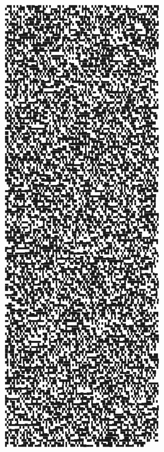 ▞▜▝▝▟▆▝▉▛▇▛▐▞▝▃▃▜▝▃▟▜▛▝▐▟▄▝▞▞▛▝▆▝▛▟▞▃▙▃▃▝▞▝▜▜▞▜▃▜▞▟▝▝▄▝▃▜▜▜▄▃▙▜▜▝▛▟▃▟▊▝▐▝▇▝▞▃▝▝▇▞▝▃▄▜▞▟▚▃▄▞▞▟▉▃▝▟▞▜▝▃▆▟▜▟▐▟▊▃▙▜▟▃▚▝▝▝▉▛▇▝▐▜▛▟▜▜▄▟▛▟▝▛▇▜▟▟▄▞▄▝▞▟▅▟▐▝▟▟▉▟▛▃▚▟▚▃▆▝▅▟▚▝█▟▜▟▞▞▝▟▚▜▚▟▚▜▛▃▙▞▝▝█▟▛▟▟▝▃▜▟▜▚▝▅▝▇▟▊▜▛▛▐▜▟▝▐▃▃▝▆▞▟▞▛▝▇▞▅▜▝▜▝▞▄▟▊▃▃▝█▟▞▃▜▜▜▞▄▟▆▜▟▃▚▝▛▝▜▟▟▝▃▝▃▟▉▛▇▃▚▃▃▜▟▟▃▝▝▝█▃▆▟▚▃▃▛▐▟▚▜▅▟▄▟▜▜▜▜▚▜▝▟▊▛▇▛▐▛▇▃▅▜▃▞▆▞▜▝▃▟▄▝▄▝▇▝▊▝█▟▊▃▛▛▇▞▛▟▟▝▉▜▄▝▟▟▇▟█▜▛▞▃▟▝▃▚▝▚▃▝▝▞▟▆▜▟▟▃▝▃▃▅▃▜▜▙▟▚▜▛▟█▞▆▜▚▃▞▝▃▟█▟▇▃▚▟▟▛▐▞▟▜▝▛▐▞▆▜▃▞▞▛▇▟▛▜▄▜▙▃▙▃▝▞▅▜▜▝▞▟▞▜▚▜▞▝▃▜▚▃▚▝▃▃▃▃▚▝▝▝▇▝▜▝▇▝▛▟▟▟█▞▚▝▟▟▃▝▉▃▃▝▐▝▜▞▟▃▄▟▜▟█▃▚▜▃▜▝▜▜▝▅▝▝▝▜▃▆▞▛▜▛▟▉▜▟▃▃▃▝▃▆▜▝▟▟▞▅▟▊▝▛▝▅▛▇▃▅▟▝▜▞▞▃▝▟▜▛▝▇▃▝▟█▟▉▟▅▜▜▞▅▞▚▝▅▟▛▜▅▝▉▜▛▞▟▝▞▟▄▞▙▝▜▜▙▞▛▟█▜▃▝▅▞▟▜▚▝▅▞▅▟▐▞▜▟▛▃▟▞▅▟▞▜▞▜▚▃▄▝▄▝▇▝▛▝▜▟▞▝▛▞▞▞▙▜▚▃▟▟▊▝▜▝▊▞▆▞▚▃▜▟▊▝▇▝▇▝▐▜▜▜▚▞▝▝▟▟▟▟▅▜▜▝▐▟▇▞▅▃▟▝▅▟▄▝▚▜▟▟▄▞▃▞▄▃▚▃▃▝▄▝▚▝▉▝▆▟▐▃▛▜▅▃▃▝▞▟▚▝▇▝▐▝▄▜▙▃▅▜▛▝▚▃▅▃▝▝▜▝▇▝▚▟▊▜▚▝▐▝▊▃▝▜▞▃▄▟▐▝▝▞▜▝▉▝▅▛▐▞▄▟▊▃▃▃▅▃▛▟█▝▅▝▞▟▐▞▃▝▊▝▇▟▄▟▃▟▞▞▙▃▅▜▙▝▜▃▜▞▟▛▐▝▟▝▟▜▝▝▞▃▝▟▜▟▚▟▜▟▞▜▝▞▚▃▄▝▞▝▆▞▟▞▞▟▛▃▚▜▟▃▚▝▃▝▚▝▃▃▛▃▃▟▜▟▉▞▟▃▛▃▆▞▝▜▅▞▄▝▝▞▄▞▟▃▄▞▄▟▝▟▉▛▐▝▚▝▊▝▞▞▄▝▅▟▃▟▉▝▄▞▝▟▉▃▜▃▜▜▞▝▇▃▜▜▜▝▃▟▛▃▛▃▞▃▚▟█▞▛▃▆▟█▃▟▟▟▞▞▟▞▟▚▟▜▟▃▜▅▝▅▞▝▟▛▞▞▟▚▃▆▃▜▜▙▟▊▜▟▞▛▟▊▜▞▜▙▞▟▞▙▃▙▜▃▜▙▃▟▟▟▛▐▜▅▝▐▝▉▟▄▞▄▝▇▜▜▜▃▟▜▜▞▞▝▟▃▝▅▟▜▃▄▝▟▟▊▝▊▝▜▞▄▜▟▃▞▞▛▜▅▃▞▝▊▜▝▞▞▝▟▟▅▟▄▝▅▝▜▞▟▜▜▟▅▝▝▟▛▝▞▝▇▟▅▟▉▞▆▟▇▝▆▃▃▃▃▛▐▝▟▞▝▜▃▜▅▞▄▜▃▞▞▃▛▃▃▜▞▃▜▞▃▝█▃▆▜▜▜▄▃▆▝▆▞▛▃▟▞▆▞▄▟▛▟▟▝▛▃▝▞▙▞▟▟▅▃▝▜▜▟▄▞▅▃▚▞▝▞▙▝▃▃▙▜▚▝▇▝▊▞▞▟▆▛▐▃▞▝▚▞▞▝▅▟█▟▆▟▟▝▉▜▄▃▜▃▞▞▙▜▝▝▛▟▛▜▜▝▉▞▛▜▟▜▞▞▚▃▞▜▞▝▚▜▄▟▟▞▄▜▝▝▚▟▟▟█▟▟▝▛▛▇▃▜▝▉▜▝▟▟▜▅▟▚▜▅▟▊▞▚▜▄▝▛▞▞▝▛▞▞▟▊▝▚▃▅▟▊▝▇▟█▝▐▝▐▜▙▜▚▟▜▜▜▜▅▞▝▃▄▝▊▞▚▝▆▞▅▞▄▞▚▟▉▝▉▞▙▞▄▜▛▜▚▝▜▝▟▟▊▟▐▜▚▟▟▜▝▜▃▞▙▟▝▝▆▟▜▟▃▝▞▝█▝█▛▇▟▉▟▉▟▉▃▚▃▞▜▅▜▜▝▟▞▚▃▛▛▇▟▊▞▄▝▚▜▙▝▊▞▄▝▚▝▟▟▃▟▆▜▜▞▟▝▊▝▚▝▚▜▚▟▉▟▃▞▝▟▟▟▃▃▆▝▄▜▞▟▅▟▜▟▃▞▄▛▇▞▆▝▜▟▝▟▜▛▇▟▟▞▞▝▊▟▐▝▄▜▞▞▛▝▟▞▆▟▆▃▜▞▃▟▐▞▅▃▚▟▆▝▜▟▉▝▟▟▉▝▚▞▞▜▅▜▙▝▜▞▅▟▛▜▙▟▄▃▝▛▇▞▃▞▞▜▃▃▚▝▞▟▚▜▟▞▄▞▅▝▐▃▜▟▄▝▚▜▜▃▚▟▆▝▜▝▚▜▞▃▙▝▆▟█▟▞▜▚▟▅▜▞▝▉▃▟▝▃▜▃▝▄▜▃▝▛▃▛▜▞▃▙▞▟▃▜▝▛▟▄▟▊▝▄▜▅▟▆▃▞▃▃▟▆▃▝▝▛▝▄▟█▟▝▞▝▟▇▃▞▞▜▜▄▝▄▃▅▞▞▟▟▜▃▟█▃▆▃▄▟▞▜▞▞▟▜▞▟▇▞▚▝▉▝▊▃▙▟▞▜▃▃▞▞▄▞▝▟▐▝▞▛▐▟▇▜▅▜▙▃▛▝▟▟▆▝▃▛▇▜▟▃▃▜▃▞▅▟▉▟▝▝▞▟▜▃▃▃▙▞▛▟▝▃▛▞▅▞▄▝▚▜▃▟▅▜▃▝▛▜▜▞▝▟█▟▄▜▅▟▞▟▅▝▟▜▅▝▚▝▊▟▃▞▛▜▙▜▜▞▅▝▊▟▚▝▇▟▛▜▟▜▝▟▟▃▟▃▆▝▉▃▟▃▟▝▜▝▐▟▅▝▅▝▞▟▉▞▚▞▄▜▙▃▃▞▛▃▛▞▝▃▞▃▅▞▟▟▇▃▟▛▇▝▄▜▝▜▟▛▇▞▛▜▞▝▄▞▚▟▊▟▝▜▛▃▝▟▝▜▅▞▝▟▇▞▃▝▟▜▃▟▚▞▝▛▐▟▚▝▇▃▆▞▃▝▄▟▃▝▛▟▅▞▃▛▇▝▇▟▃▝▅▝▟▞▃▞▙▃▛▟▊▝▟▟█▜▛▜▞▝▃▞▞▃▃▝▅▝▝▜▚▟▐▛▇▝█▝▚▟▛▝▉▜▙▜▟▞▄▛▇▃▞▃▄▜▚▃▜▜▃▜▙▞▞▜▚▞▙▞▃▃▜▝▝▃▟▝▆▝▛▞▜▟▟▝▐▞▞▝▇▞▅▜▞▃▅▞▚▜▝▝█▝▄▞▃▟▇▝▉▞▅▟▜▟▊▞▃▟▐▛▇▝▉▝▐▟▞▝▆▝▐▟▜▞▚▜▅▞▃▝█▃▙▝▅▝▉▟▊▟▜▃▝▝▊▜▚▟▟▟▚▟▉▜▚▞▞▃▜▟▉▃▆▞▞▝▄▝▊▞▝▃▝▃▄▞▅▜▛▝▉▜▛▜▚▝▃▟▊▃▃▞▞▝▛▜▙▟▜▃▄▟▛▞▞▝▐▟▜▝▛▃▄▟▐▃▆▃▄▞▜▞▃▝▄▃▚▝▛▜▛▜▜▝▞▜▟▟▛▜▄▃▆▜▃▃▙▞▚▜▜▟▇▟▉▜▟▞▄▝▆▞▞▝▛▝▛▝▚▝▃▟▊▞▃▝▚▃▛▞▚▞▅▟▝▃▚▃▛▃▃▃▄▟▉▟▟▝▛▛▐▜▜▝▇▜▅▃▄▃▆▞▄▝▅▜▜▟▐▝▛▝▞▝▛▛▐▞▝▞▝▃▙▟█▜▛▝▊▜▟▝▛▝▊▞▙▛▐▃▙▃▟▃▚▃▆▝▆▝▅▟▆▃▄▃▙▝▞▟▟▞▜▜▚▟▆▃▚▝▝▞▜▞▟▟▄▃▙▞▛▃▟▟█▝▄▃▞▝▅▜▅▜▞▟▄▟▛▝▛▝█▜▛▜▚▃▃▞▙▞▛▃▆▟▝▞▆▝▛▝▆▜▃▜▃▟▟▜▙▞▞▝▆▃▙▃▆▃▛▜▃▛▇▞▃▛▐▞▆▃▙▞▟▜▃▞▆▟▊▜▝▜▄▟▃▝▛▞▆▞▄▝▐▝▃▝▆▞▜▜▃▜▙▝▊▃▞▟▛▟▄▝▜▟▚▃▜▝█▜▟▝▐▃▄▃▚▃▟▛▐▝▉▜▟▞▙▟▐▝▄▞▚▟▃▝▞▞▅▞▄▝▉▞▟▜▛▞▛▝▐▝▄▃▟▛▇▃▜▞▙▝▛▃▚▃▝▜▄▞▟▞▅▜▃▟▜▛▇▝▐▝▛▟▄▟▝▜▛▞▛▟▉▜▟▜▝▝▆▃▚▟▝▜▛▜▜▟▝▝▜▟▉▜▙▝▉▜▄▝▊▃▆▞▅▜▅▝▞▟▅▝▆▟▝▞▙▜▅▝▜▜▄▜▝▜▄▜▜▃▅▝▛▃▃▝▚▟▞▃▃▟▊▝▄▜▟▜▟▝█▝█▞▝▟▄▞▟▝▚▜▄▃▜▟▜▝▄▜▙▞▞▝▐▃▞▟█▜▟▟▞▝▃▟▝▝▇▃▆▞▟▝▉▃▛▝▃▞▝▝▆▜▜▜▞▃▅▝▝▝▛▝▚▟▄▝▃▟▛▛▐▟▐▞▚▝▊▛▇▃▚▃▆▃▝▜▅▜▚▜▚▝▅▞▞▜▄▟▄▃▝▟▜▟▇▞▃▜▞▟▆▜▄▟▆▟█▟▚▟▚▞▟▟▝▜▞▝▝▜▅▃▅▃▅▝▜▃▆▞▛▟▞▃▚▝▟▟▜▃▅▞▚▝▜▞▚▟▛▞▙▞▝▟▝▜▅▝▄▜▃▞▝▝▟▞▛▝█▞▚▟▆▟▜▜▜▞▃▝▐▟▛▟▜▛▇▝▇▛▐▜▝▟▊▝▐▜▝▜▅▛▇▝▄▜▛▟▞▟▜▃▚▜▄▃▛▝▄▃▃▟▃▝▅▞▄▟▞▟▅▟▟▜▟▝▉▜▚▞▝▝▚▞▝▝▛▟▝▝▛▃▅▜▅▜▝▃▃▞▛▜▄▟▞▝▞▞▄▃▞▃▝▟▚▝▜▃▃▃▛▜▃▃▝▝▞▝▐▟▃▜▅▞▆▃▄▞▙▟█▃▄▟▚▝█▃▜▜▞▟█▝▉▝▝▝▊▃▞▝▆▟▄▟█▜▞▜▅▝▉▝▝▃▄▝▉▞▙▝▚▜▙▞▞▟▉▞▞▃▚▜▄▜▞▞▅▝▅▝▅▝▉▝▃▝▉▝▟▝▝▜▝▞▃▜▄▜▃▞▝▟▅▟▄▟▅▝▞▞▆▞▚▃▟▜▅▟▊▞▅▟▛▝▄▃▃▃▝▛▐▃▆▜▛▃▜▞▜▞▟▝▛▞▝▟▇▟▉▝▇▟▃▟▉▟▄▞▟▟▞▝▉▜▅▜▅▝▃▜▄▞▃▃▙▟▅▝▅▞▞▞▜▜▝▟▛▞▝▟▞▜▟▞▃▜▜▝▊▃▞▟▛▞▅▟▞▟▝▟▉▟▊▝▆▜▅▟▄▟▟▝▃▜▛▞▟▝▃▝▃▟▚▟▚▟▟▜▞▞▅▝▆▜▄▜▚▝▇▞▚▜▃▜▝▝▊▝▊▛▐▃▙▜▛▝▅▟▜▝▐▝▚▃▙▝▊▞▜▝▞▃▃▃▆▜▅▝▟▝▊▞▚▝▛▝▇▞▝▝█▟▊▟▐▟▞▟▐▜▛▟▝▝▇▝▊▃▝▟▉▟▟▝▜▃▞▃▚▝▜▃▛▟▇▃▚▃▜▟▐▟▞▜▟▝▊▝▜▜▝▝▉▞▆▟▄▟▃▟▅▟▚▟▟▟▝▞▜▜▝▝▐▟▇▜▙▟▜▝▅▞▄▞▞▟▐▜▄▟▟▟▊▃▙▃▜▟▝▃▆▞▆▜▛▟▚▜▞▃▙▟▛▃▛▝█▞▛▜▞▟▚▃▆▜▟▝▟▞▛▞▟▃▅▝▃▝▟▝▛▞▆▟▄▟▟▛▇▃▆▃▛▞▜▃▚▃▞▃▝▝▇▟▐▜▜▟▝▟▞▃▅▞▙▞▃▞▆▝▇▜▞▟▟▃▚▞▞▟▛▟▐▞▅▝▚▟▜▞▝▝▞▟▊▝▜▜▜▝▄▃▛▟▚▟█▝▄▟▇▜▝▟▄▟▜▞▙▃▙▝▛▃▃▃▃▟▟▃▄▃▟▃▜▞▃▝▝▃▚▝▄▟▝▞▜▟▝▝▞▝▊▃▆▜▞▟█▜▚▃▜▝▝▞▟▞▜▝▞▟▞▝▟▝▛▞▃▟▇▜▝▟▜▟▊▝▝▃▟▞▟▟▐▃▄▃▄▟▝▝▞▟▟▜▚▞▞▝▆▝▐▟▝▝▇▝▟▜▙▃▃▃▞▞▟▞▆▃▆▝▐▟▜▃▚▃▛▃▙▞▞▟▆▃▆▝▃▝▃▞▅▛▇▜▅▟▝▞▞▞▝▟▛▞▛▝▇▝▚▝▄▃▙▟▄▞▚▞▆▟▆▟▄▜▜▃▃▟▅▛▐▃▄▝▉▟▉▞▅▝▉▜▄▃▚▃▄▟▇▞▝▝▊▜▟▞▄▝▆▞▝▟▐▛▇▝▆▜▚▞▟▞▅▜▅▞▙▞▜▟▄▜▙▞▃▝▝▞▚▝▃▜▃▞▚▃▅▟▚▞▜▃▄▃▙▝▐▝▄▞▝▜▛▟▆▞▝▟▄▝▟▝▄▞▜▟▄▜▝▞▛▜▃▃▞▜▙▃▞▞▆▃▅▝▟▞▃▞▄▜▜▟▄▜▄▜▞▃▅▞▆▜▟▜▛▜▝▃▛▝▜▝▉▞▙▟▅▃▞▜▛▜▞▝▉▞▜▝▄▃▅▞▞▟▃▟▃▃▄▃▙▟▇▝▐▝▊▝▝▃▄▜▚▜▃▞▛▛▐▝▄▜▝▟▃▟▛▜▚▃▚▟▊▝▟▜▚▟▜▝▄▃▄▞▝▃▚▝▅▟█▝▐▃▟▛▇▝▚▝▛▟▅▟▊▝▉▃▝▞▟▃▄▞▜▃▟▃▚▞▛▃▛▜▞▞▛▞▃▜▝▟▐▜▞▝▐▟▅▞▛▞▚▝▐▞▄▞▜▟▆▜▞▃▝▟▝▟▇▟▄▝▜▟▄▜▃▃▆▛▇▝▅▜▝▜▚▝▟▞▆▝▚▃▞▜▃▟▞▃▙▝▉▃▄▟▅▝▄▞▛▟▟▟█▛▇▞▃▟█▞▟▞▃▝▐▞▝▃▛▝▜▞▃▟▛▟▛▃▟▝▊▞▄▛▇▟▐▝▅▞▞▟▄▃▃▝▉▝▆▟█▝▟▃▛▟▃▞▜▜▛
